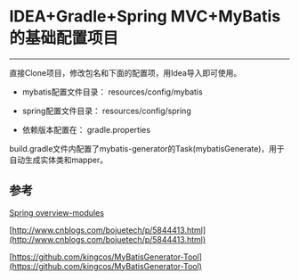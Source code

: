 # IDEA+Gradle+Spring MVC+MyBatis的基础配置项目
----
直接Clone项目，修改包名和下面的配置项，用Idea导入即可使用。

* mybatis配置文件目录：
resources/config/mybatis

* spring配置文件目录：
resources/config/spring

* 依赖版本配置在：
gradle.properties

build.gradle文件内配置了mybatis-generator的Task(mybatisGenerate)，用于自动生成实体类和mapper。

参考
----
[Spring overview-modules](http://docs.spring.io/spring-framework/docs/current/spring-framework-reference/html/overview.html#overview-modules)

[http://www.cnblogs.com/bojuetech/p/5844413.html](http://www.cnblogs.com/bojuetech/p/5844413.html)

[https://github.com/kingcos/MyBatisGenerator-Tool](https://github.com/kingcos/MyBatisGenerator-Tool)
